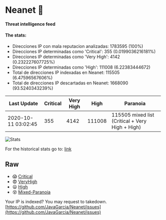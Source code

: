 # Neanet :hocho:
#### Threat intelligence feed
#### The stats:

- Direcciones IP con mala reputacion analizadas: 1783595 (100%)
- Direcciones IP determinadas como 'Critical':  355 (0.0199036216181%)
- Direcciones IP determinadas como 'Very High':  4142 (0.232227607725%)
- Direcciones IP determinadas como 'High':  111008 (6.22383444672)
- Total de direcciones IP indexadas en Neanet:  115505 (6.47596567606%)
- Total de direcciones IP descartadas en Neanet:  1668090 (93.5240343239%)

| Last Update | Critical | Very High | High | Paranoia |
| --- | --- | --- | --- | --- |
| 2020-10-11 03:02:45 | 355 | 4142 | 111008 | 115505 mixed list (Critical + Very High + High)|

![Stats](https://docs.google.com/spreadsheets/d/e/2PACX-1vSnaNMIXVabIpDJjufMlzH7poXnshF3mgd8Is1g9ytUEzVsP5my4Trn8f-xkoLLQ38xpL3HtmUexLo6/pubchart?oid=501124687&format=image)

For the historical stats go to: [link](/stats.csv)
## Raw
- :scream: [Critical](https://raw.githubusercontent.com/JavaGarcia/Neanet/master/blacklists/neanet_critical.txt)
- :fearful: [VeryHigh](https://raw.githubusercontent.com/JavaGarcia/Neanet/master/blacklists/neanet_veryHigh.txtt)
- :frowning: [High](https://raw.githubusercontent.com/JavaGarcia/Neanet/master/blacklists/neanet_high.txt)
- :dizzy_face: [Mixed-Paranoia](https://raw.githubusercontent.com/JavaGarcia/Neanet/master/blacklists/neanet_all.txt)


Your IP is indexed? You may request to takedown. [https://github.com/JavaGarcia/Neanet/issues](https://github.com/JavaGarcia/Neanet/issues)














































































































































































































































































































































































































































































































































































































































































































































































































































































































































































































































































































































































































































































































































































